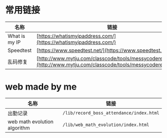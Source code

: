 # 常用链接

| 名称         | 链接                                                                 |
| ------------ | -------------------------------------------------------------------- |
| What is my IP| [https://whatismyipaddress.com/](https://whatismyipaddress.com/)     |
| Speedtest    | [https://www.speedtest.net/](https://www.speedtest.net/)             |
| 乱码修复     | [http://www.mytju.com/classcode/tools/messycoderecover.asp](http://www.mytju.com/classcode/tools/messycoderecover.asp) |


# web made by me

| 名称         | 链接                                                                 |
| ------------ | -------------------------------------------------------------------- |
| 出勤记录 | <span style="color:red"><a :href="$withBase('/lib/record_boss_attendance/index.html')">`/lib/record_boss_attendance/index.html`</a></span> |
| web math evolution algorithm | <span style="color:red"><a :href="$withBase('/lib/web_math_evolution/index.html')">`/lib/web_math_evolution/index.html`</a></span> |